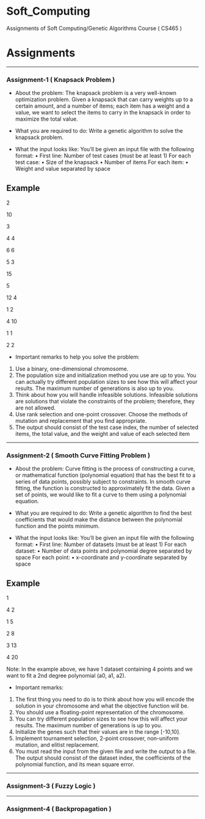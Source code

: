 # Soft_Computing

Assignments of Soft Computing/Genetic Algorithms Course ( CS465 )

# Assignments
***************************************************************************************************
### Assignment-1 ( Knapsack Problem )

* About the problem:
The knapsack problem is a very well-known optimization problem. Given a knapsack that can carry weights up to a certain amount, and a number of items; each item has a weight and a value, we want to select the items to carry in the knapsack in order to maximize the total value.

* What you are required to do:
Write a genetic algorithm to solve the knapsack problem.

* What the input looks like: You’ll be given an input file with the following format:
• First line: Number of test cases (must be at least 1)
For each test case:
• Size of the knapsack
• Number of items
For each item:
• Weight and value separated by space
## Example 

2

10

3

4 4

6 6

5 3

15

5

12 4

1 2

4 10

1 1

2 2

* Important remarks to help you solve the problem:
1. Use a binary, one-dimensional chromosome.
2. The population size and initialization method you use are up to you. You can actually try different population sizes to see how this will affect your results. The
maximum number of generations is also up to you.
3. Think about how you will handle infeasible solutions. Infeasible solutions are solutions that violate the constraints of the problem; therefore, they are not
allowed.
4. Use rank selection and one-point crossover. Choose the methods of mutation and replacement that you find appropriate.
5. The output should consist of the test case index, the number of selected items, the total value, and the weight and value of each selected item
***************************************************************************************************
### Assignment-2 ( Smooth Curve Fitting Problem )

* About the problem:
Curve fitting is the process of constructing a curve, or mathematical function (polynomial
equation) that has the best fit to a series of data points, possibly subject to constraints. In smooth curve fitting, the function is constructed to
approximately fit the data. Given a set of points, we would like to fit a curve to them using a polynomial equation. 

* What you are required to do:
Write a genetic algorithm to find the best coefficients that would make the distance between the polynomial function and the points minimum.

* What the input looks like:
You’ll be given an input file with the following format:
• First line: Number of datasets (must be at least 1)
For each dataset:
• Number of data points and polynomial degree separated by space
For each point:
• x-coordinate and y-coordinate separated by space
## Example 

1

4 2

1 5

2 8

3 13

4 20

Note: In the example above, we have 1 dataset containing 4 points and we want to fit a 2nd
degree polynomial (a0, a1, a2).

* Important remarks:
1. The first thing you need to do is to think about how you will encode the solution in your chromosome and what the objective function will be.
2. You should use a floating-point representation of the chromosome.
3. You can try different population sizes to see how this will affect your results. The maximum number of generations is up to you.
4. Initialize the genes such that their values are in the range [-10,10].
5. Implement tournament selection, 2-point crossover, non-uniform mutation, and elitist replacement.
6. You must read the input from the given file and write the output to a file. The output should consist of the dataset index, the coefficients of the polynomial function, and its mean square error.
***************************************************************************************************
### Assignment-3 ( Fuzzy Logic )
***************************************************************************************************
### Assignment-4 ( Backpropagation )

